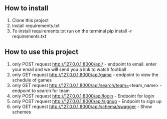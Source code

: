 ## How to install
1. Clone this project
2. Install requirements.txt
3. To install requirements.txt run on the terminal pip install -r requirements.txt

## How to use this project
1. only POST request http://127.0.0.1:8000/api/ - endpoint to email. enter your email and we will send you a link to watch football
2. only GET request http://127.0.0.1:8000/api/game - endpoint to view the schedule of games
3. only GET request http://127.0.0.1:8000/api/search/team=<team_name> - endpoint to search for team
4. only POST request http://127.0.0.1:8000/api/login - Endpoint for login
5. only POST request http://127.0.0.1:8000/api/signup - Endpoint to sign up
6. only GET request http://127.0.0.1:8000/api/schema/swagger - Show schemes
